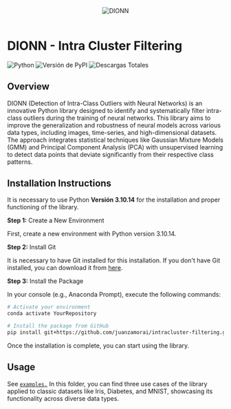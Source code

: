 <header>
    <img src="./images/DIONN.png"  alt="DIONN"/>
</header>


# DIONN - Intra Cluster Filtering

<!-- badges: start -->

![Python](https://img.shields.io/badge/python-3.10.14-blue)
![Versión de PyPI](https://img.shields.io/pypi/v/intraclusterfiltering)
![Descargas Totales](https://img.shields.io/pypi/dm/intraclusterfiltering)
<!-- badges: end -->
## Overview

DIONN (Detection of Intra-Class Outliers with Neural Networks) is an innovative Python library designed to identify and systematically filter intra-class outliers during the training of neural networks. This library aims to improve the generalization and robustness of neural models across various data types, including images, time-series, and high-dimensional datasets. The approach integrates statistical techniques like Gaussian Mixture Models (GMM) and Principal Component Analysis (PCA) with unsupervised learning to detect data points that deviate significantly from their respective class patterns.
</br>

## Installation Instructions

It is necessary to use Python **Versión 3.10.14** for the installation and proper functioning of the library.

**Step 1:** Create a New Environment

First, create a new environment with Python version 3.10.14.

**Step 2:** Install Git

It is necessary to have Git installed for this installation. If you don't have Git installed, you can download it from [here](https://git-scm.com/downloads).

**Step 3:** Install the Package

In your console (e.g., Anaconda Prompt), execute the following commands:
```sh
# Activate your environment
conda activate YourRepository

# Install the package from GitHub
pip install git+https://github.com/juanzamorai/intracluster-filtering.git
```

Once the installation is complete, you can start using the library.
</br>
## Usage
See [`examples.`](https://github.com/juanzamorai/intracluster-filtering/tree/main/examples) In this folder, you can find three use cases of the library applied to classic datasets like Iris, Diabetes, and MNIST, showcasing its functionality across diverse data types.


